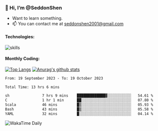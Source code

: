 ### 👋 Hi, I’m @SeddonShen
- Want to learn something.
- 📫 You can contact me at seddonshen2001@gmail.com

#### Technologies:

![skills](https://skillicons.dev/icons?i=scala,js,html,css,bootstrap,jquery,c,cpp,cloudflare,django,docker,flask,git,github,githubactions,linux,latex,mysql,nodejs,ps,php,pr,py,raspberrypi,redis,unreal,v,vscode,vue,bash)

#### Monthly Coding:
[![Top Langs](https://github-readme-stats.vercel.app/api/top-langs?username=seddonshen&show_icons=true&locale=en&layout=compact&hide=html&langs_count=8)](https://github.com/SeddonShen/)
[![Anurag's github stats](https://github-readme-stats.vercel.app/api?username=SeddonShen&count_private=true&show_icons=true)](https://github.com/anuraghazra/github-readme-stats)
<!--START_SECTION:waka-->

```txt
From: 19 September 2023 - To: 19 October 2023

Total Time: 13 hrs 6 mins

sh               7 hrs 9 mins    █████████████▓░░░░░░░░░░░   54.61 %
C                1 hr 1 min      ██░░░░░░░░░░░░░░░░░░░░░░░   07.80 %
Scala            46 mins         █▒░░░░░░░░░░░░░░░░░░░░░░░   05.93 %
Bash             43 mins         █▒░░░░░░░░░░░░░░░░░░░░░░░   05.58 %
YAML             32 mins         █░░░░░░░░░░░░░░░░░░░░░░░░   04.14 %
```

<!--END_SECTION:waka-->

![WakaTime Daily](https://wakatime.com/share/@seddon2001/61a7e342-5f12-4fea-bf92-1fac161e97d6.svg)
<!---
SeddonShen/SeddonShen is a ✨ special ✨ repository because its `README.md` (this file) appears on your GitHub profile.
You can click the Preview link to take a look at your changes.
--->

